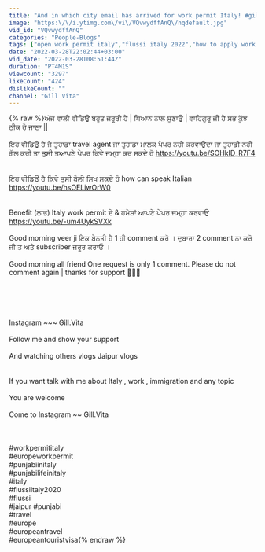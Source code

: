 ```yaml
---
title: "And in which city email has arrived for work permit Italy! #gillvita #workpermititaly #gillvitavlogs"
image: "https:\/\/i.ytimg.com\/vi\/VQvwydffAnQ\/hqdefault.jpg"
vid_id: "VQvwydffAnQ"
categories: "People-Blogs"
tags: ["open work permit italy","flussi italy 2022","how to apply work permit italy"]
date: "2022-03-28T22:02:44+03:00"
vid_date: "2022-03-28T08:51:44Z"
duration: "PT4M1S"
viewcount: "3297"
likeCount: "424"
dislikeCount: ""
channel: "Gill Vita"
---
```

{% raw %}ਅੱਜ ਵਾਲੀ ਵੀਡਿਉ ਬਹੁਤ ਜਰੂਰੀ ਹੈ | ਧਿਆਨ ਨਾਲ ਸੁਣਾਉ | ਵਾਹਿਗੁਰੂ ਜੀ ਹੈ ਸਭ ਕੁੱਝ ਠੀਕ ਹੋ ਜਾਣਾ ||<br /><br />ਇਹ ਵੀਡਿਉ ਹੈ ਜੇ ਤੁਹਾਡਾ travel agent ਜਾ ਤੁਹਾਡਾ ਮਾਲਕ ਪੇਪਰ ਨਹੀ ਕਰਵਾਉਂਦਾ  ਜਾ ਤੁਹਾਡੀ ਨਹੀ ਗੱਲ ਕਰੀ ਤਾ ਤੁਸੀ ਤਆਪਣੇ ਪੇਪਰ ਕਿਵੇ ਜਮ੍ਹਾ ਕਰ ਸਕਦੇ ਹੋ   <a rel="nofollow" target="blank" href="https://youtu.be/SOHkID_R7F4">https://youtu.be/SOHkID_R7F4</a><br /><br /><br />ਇਹ ਵੀਡਿਉ ਹੈ ਕਿਵੇ ਤੁਸੀ ਬੋਲੀ ਸਿਖ ਸਕਦੇ ਹੋ  how can speak Italian    <a rel="nofollow" target="blank" href="https://youtu.be/hsOELiwOrW0">https://youtu.be/hsOELiwOrW0</a><br /><br /><br />Benefit (ਲਾਭ) Italy work permit ਦੇ &amp; ਹਮੇਸ਼ਾਂ ਆਪਣੇ ਪੇਪਰ ਜਮ੍ਹਾ ਕਰਵਾਉ     <a rel="nofollow" target="blank" href="https://youtu.be/-um4UykSVXk">https://youtu.be/-um4UykSVXk</a><br /><br /> Good morning veer ji ਇਕ ਬੇਨਤੀ ਹੈ 1 ਹੀ comment ਕਰੋ । ਦੁਬਾਰਾ 2 comment ਨਾ ਕਰੋ ਜੀ ਤ ਅਤੇ subscriber ਜਰੂਰ ਕਰਾਓ । <br /><br />Good morning all friend One request is only 1 comment.  Please do not comment again  | thanks for support 🙏🙏🙏<br /><br /><br />    <br /><br /><br />Instagram ~~~ Gill.Vita<br /><br />Follow me  and show your support  <br /><br />And watching others  vlogs Jaipur  vlogs <br /><br /><br />If you want talk with me about Italy , work ,  immigration  and any topic <br /><br />You are welcome <br /><br />Come to Instagram ~~ Gill.Vita<br /><br /><br /><br />#workpermititaly<br />#europeworkpermit<br />#punjabiinitaly<br />#punjabilifeinitaly<br />#italy<br />#flussiitaly2020<br />#flussi<br />#jaipur #punjabi<br />#travel<br />#europe <br />#europeantravel <br />#europeantouristvisa{% endraw %}
